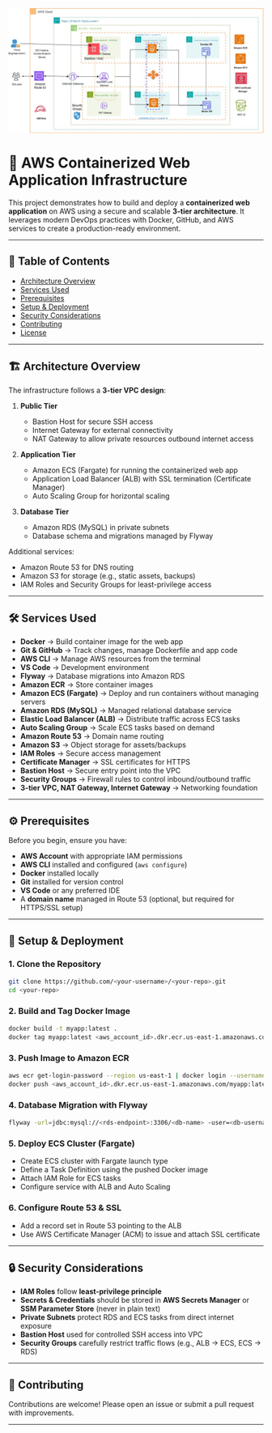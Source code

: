![Alt text](/dynamic_docker-Page-1.jpg)

# 🚀 AWS Containerized Web Application Infrastructure

This project demonstrates how to build and deploy a **containerized web application** on AWS using a secure and scalable **3-tier architecture**. It leverages modern DevOps practices with Docker, GitHub, and AWS services to create a production-ready environment.

---

## 📖 Table of Contents
- [Architecture Overview](#architecture-overview)
- [Services Used](#services-used)
- [Prerequisites](#prerequisites)
- [Setup & Deployment](#setup--deployment)
- [Security Considerations](#security-considerations)
- [Contributing](#contributing)
- [License](#license)

---

## 🏗️ Architecture Overview

The infrastructure follows a **3-tier VPC design**:

1. **Public Tier**
   - Bastion Host for secure SSH access
   - Internet Gateway for external connectivity
   - NAT Gateway to allow private resources outbound internet access

2. **Application Tier**
   - Amazon ECS (Fargate) for running the containerized web app
   - Application Load Balancer (ALB) with SSL termination (Certificate Manager)
   - Auto Scaling Group for horizontal scaling

3. **Database Tier**
   - Amazon RDS (MySQL) in private subnets
   - Database schema and migrations managed by Flyway

Additional services:
- Amazon Route 53 for DNS routing
- Amazon S3 for storage (e.g., static assets, backups)
- IAM Roles and Security Groups for least-privilege access

---

## 🛠️ Services Used

- **Docker** → Build container image for the web app  
- **Git & GitHub** → Track changes, manage Dockerfile and app code  
- **AWS CLI** → Manage AWS resources from the terminal  
- **VS Code** → Development environment  
- **Flyway** → Database migrations into Amazon RDS  
- **Amazon ECR** → Store container images  
- **Amazon ECS (Fargate)** → Deploy and run containers without managing servers  
- **Amazon RDS (MySQL)** → Managed relational database service  
- **Elastic Load Balancer (ALB)** → Distribute traffic across ECS tasks  
- **Auto Scaling Group** → Scale ECS tasks based on demand  
- **Amazon Route 53** → Domain name routing  
- **Amazon S3** → Object storage for assets/backups  
- **IAM Roles** → Secure access management  
- **Certificate Manager** → SSL certificates for HTTPS  
- **Bastion Host** → Secure entry point into the VPC  
- **Security Groups** → Firewall rules to control inbound/outbound traffic  
- **3-tier VPC, NAT Gateway, Internet Gateway** → Networking foundation  

---

## ⚙️ Prerequisites

Before you begin, ensure you have:

- **AWS Account** with appropriate IAM permissions  
- **AWS CLI** installed and configured (`aws configure`)  
- **Docker** installed locally  
- **Git** installed for version control  
- **VS Code** or any preferred IDE  
- A **domain name** managed in Route 53 (optional, but required for HTTPS/SSL setup)  

---

## 🚀 Setup & Deployment

### 1. Clone the Repository
```bash
git clone https://github.com/<your-username>/<your-repo>.git
cd <your-repo>
````

### 2. Build and Tag Docker Image

```bash
docker build -t myapp:latest .
docker tag myapp:latest <aws_account_id>.dkr.ecr.us-east-1.amazonaws.com/myapp:latest
```

### 3. Push Image to Amazon ECR

```bash
aws ecr get-login-password --region us-east-1 | docker login --username AWS --password-stdin <aws_account_id>.dkr.ecr.us-east-1.amazonaws.com
docker push <aws_account_id>.dkr.ecr.us-east-1.amazonaws.com/myapp:latest
```

### 4. Database Migration with Flyway

```bash
flyway -url=jdbc:mysql://<rds-endpoint>:3306/<db-name> -user=<db-username> -password=<db-password> migrate
```

### 5. Deploy ECS Cluster (Fargate)

* Create ECS cluster with Fargate launch type
* Define a Task Definition using the pushed Docker image
* Attach IAM Role for ECS tasks
* Configure service with ALB and Auto Scaling

### 6. Configure Route 53 & SSL

* Add a record set in Route 53 pointing to the ALB
* Use AWS Certificate Manager (ACM) to issue and attach SSL certificate

---

## 🔒 Security Considerations

* **IAM Roles** follow **least-privilege principle**
* **Secrets & Credentials** should be stored in **AWS Secrets Manager** or **SSM Parameter Store** (never in plain text)
* **Private Subnets** protect RDS and ECS tasks from direct internet exposure
* **Bastion Host** used for controlled SSH access into VPC
* **Security Groups** carefully restrict traffic flows (e.g., ALB → ECS, ECS → RDS)

---

## 🤝 Contributing

Contributions are welcome! Please open an issue or submit a pull request with improvements.

---
